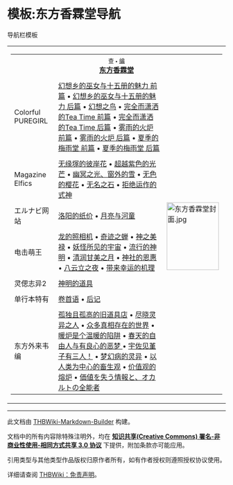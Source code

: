 # 模板:东方香霖堂导航

<!-- source html: G:\repos\THBWiki-Markdown-Builder\THBWikiMarkdown\Temp\other\6\60\ns10%3A%E4%B8%9C%E6%96%B9%E9%A6%99%E9%9C%96%E5%A0%82%E5%AF%BC%E8%88%AA.html -->

导航栏模板

  
  

<table><tbody><tr><td><table cellspacing="0" class="nowraplinks mw-collapsible mw-collapsed" style="width:100%;;;"><tbody><tr><th style=";" colspan="3" class="navbox-title"><div class="navbar"><div class="noprint plainlinksneverexpand" style="background-color:transparent; padding:0; font-weight:normal; font-size:80%; white-space:nowrap;"><a class="mw-selflink selflink"><span style=";;border:none;" title="查看这个模板">查</span></a>&#160;<span style="font-size:80%;">•</span>&#160;<a href="/index.php?title=%E6%A8%A1%E6%9D%BF:%E4%B8%9C%E6%96%B9%E9%A6%99%E9%9C%96%E5%A0%82%E5%AF%BC%E8%88%AA&amp;action=edit"><span style=";;border:none;" title="您可以编辑这个模板。请在储存变更之前先预览">编</span></a></div></div><span><a href="./东方香霖堂.md" title="东方香霖堂">东方香霖堂</a></span></th></tr><tr><td></td></tr><tr><td class="navbox-group" style=";;">Colorful PUREGIRL</td><td style=";;" class="navbox-list navbox-odd"><div><a href="./东方香霖堂-第1话.md" title="东方香霖堂/第1话">幻想乡的巫女与十五册的魅力 前篇</a> &#8226; <a href="./东方香霖堂-第2话.md" title="东方香霖堂/第2话">幻想乡的巫女与十五册的魅力 后篇</a> &#8226; <a href="./东方香霖堂-第3话.md" title="东方香霖堂/第3话">幻想之鸟</a> &#8226; <a href="./东方香霖堂-第4话.md" title="东方香霖堂/第4话">完全而潇洒的Tea Time 前篇</a> &#8226; <a href="./东方香霖堂-第5话.md" title="东方香霖堂/第5话">完全而潇洒的Tea Time 后篇</a> &#8226; <a href="./东方香霖堂-第6话.md" title="东方香霖堂/第6话">雾雨的火炉 前篇</a> &#8226; <a href="./东方香霖堂-第7话.md" title="东方香霖堂/第7话">雾雨的火炉 后篇</a> &#8226; <a href="./东方香霖堂-第8话.md" title="东方香霖堂/第8话">夏季的梅雨堂 前篇</a> &#8226; <a href="./东方香霖堂-第9话.md" title="东方香霖堂/第9话">夏季的梅雨堂 后篇</a></div></td><td class="navbox-image" style="" rowspan="13"><a href="./文件-东方香霖堂封面.jpg.md" class="image"><img alt="东方香霖堂封面.jpg" src="https://upload.thwiki.cc/thumb/f/fb/%E4%B8%9C%E6%96%B9%E9%A6%99%E9%9C%96%E5%A0%82%E5%B0%81%E9%9D%A2.jpg/120px-%E4%B8%9C%E6%96%B9%E9%A6%99%E9%9C%96%E5%A0%82%E5%B0%81%E9%9D%A2.jpg" decoding="async" loading="lazy" width="120" height="156" srcset="https://upload.thwiki.cc/thumb/f/fb/%E4%B8%9C%E6%96%B9%E9%A6%99%E9%9C%96%E5%A0%82%E5%B0%81%E9%9D%A2.jpg/180px-%E4%B8%9C%E6%96%B9%E9%A6%99%E9%9C%96%E5%A0%82%E5%B0%81%E9%9D%A2.jpg 1.5x, https://upload.thwiki.cc/thumb/f/fb/%E4%B8%9C%E6%96%B9%E9%A6%99%E9%9C%96%E5%A0%82%E5%B0%81%E9%9D%A2.jpg/240px-%E4%B8%9C%E6%96%B9%E9%A6%99%E9%9C%96%E5%A0%82%E5%B0%81%E9%9D%A2.jpg 2x" data-file-width="1963" data-file-height="2551"></a></td></tr><tr><td></td></tr><tr><td class="navbox-group" style=";;">Magazine Elfics</td><td style=";;" class="navbox-list navbox-even"><div><a href="./东方香霖堂-第10话.md" title="东方香霖堂/第10话" unred="">无缘塚的彼岸花</a> &#8226; <a href="./东方香霖堂-第11话.md" title="东方香霖堂/第11话" unred="">超越紫色的光芒</a> &#8226; <a href="./东方香霖堂-第12话.md" title="东方香霖堂/第12话" unred="">幽冥之光、窗外的雪</a> &#8226; <a href="./东方香霖堂-第13话.md" title="东方香霖堂/第13话" unred="">无色的樱花</a> &#8226; <a href="./东方香霖堂-第14话.md" title="东方香霖堂/第14话" unred="">无名之石</a> &#8226; <a href="./东方香霖堂-第15话.md" title="东方香霖堂/第15话" unred="">拒绝运作的式神</a></div></td></tr><tr><td></td></tr><tr><td class="navbox-group" style=";;">エルナビ网站</td><td style=";;" class="navbox-list navbox-odd"><div><a href="./东方香霖堂-第16话.md" title="东方香霖堂/第16话" unred="">洛阳的纸价</a> &#8226; <a href="./东方香霖堂-第17话.md" title="东方香霖堂/第17话" unred="">月亮与河童</a></div></td></tr><tr><td></td></tr><tr><td class="navbox-group" style=";;">电击萌王</td><td style=";;" class="navbox-list navbox-even"><div><a href="./东方香霖堂-第18话.md" title="东方香霖堂/第18话" unred="">龙的照相机</a> &#8226; <a href="./东方香霖堂-第19话.md" title="东方香霖堂/第19话" unred="">奇迹之蝉</a> &#8226; <a href="./东方香霖堂-第20话.md" title="东方香霖堂/第20话" unred="">神之美禄</a> &#8226; <a href="./东方香霖堂-第21话.md" title="东方香霖堂/第21话" unred="">妖怪所见的宇宙</a> &#8226; <a href="./东方香霖堂-第22话.md" title="东方香霖堂/第22话" unred="">流行的神明</a> &#8226; <a href="./东方香霖堂-第23话.md" title="东方香霖堂/第23话" unred="">清润甘美之月</a> &#8226; <a href="./东方香霖堂-第24话.md" title="东方香霖堂/第24话" unred="">神社的恩惠</a> &#8226; <a href="./东方香霖堂-第25话.md" title="东方香霖堂/第25话" unred="">八云立之夜</a> &#8226; <a href="./东方香霖堂-第26话.md" title="东方香霖堂/第26话" unred="">带来幸运的机理</a></div></td></tr><tr><td></td></tr><tr><td class="navbox-group" style=";;">灵偲志异2</td><td style=";;" class="navbox-list navbox-odd"><div><a href="./东方香霖堂-第11.5话.md" title="东方香霖堂/第11.5话" unred="">神明的道具</a></div></td></tr><tr><td></td></tr><tr><td class="navbox-group" style=";;">单行本特有</td><td style=";;" class="navbox-list navbox-even"><div><a href="./东方香霖堂-卷首语.md" title="东方香霖堂/卷首语">卷首语</a> &#8226; <a href="./东方香霖堂-后记.md" title="东方香霖堂/后记">后记</a></div></td></tr><tr><td></td></tr><tr><td class="navbox-group" style=";;">东方外来韦编</td><td style=";;" class="navbox-list navbox-odd"><div><a href="./东方香霖堂-东方外来韦编第1话.md" title="东方香霖堂/东方外来韦编第1话">孤独且孤高的旧道具店</a> &#8226; <a href="./东方香霖堂-东方外来韦编第2话.md" title="东方香霖堂/东方外来韦编第2话">尽晓灵异之人</a> &#8226; <a href="./东方香霖堂-东方外来韦编第3话.md" title="东方香霖堂/东方外来韦编第3话">众多真相存在的世界</a> &#8226; <a href="./东方香霖堂-东方外来韦编第4话.md" title="东方香霖堂/东方外来韦编第4话">暖炉是个温暖的陷阱</a> &#8226; <a href="./东方香霖堂-东方外来韦编第5话.md" title="东方香霖堂/东方外来韦编第5话">春天的自由人与有良心的恶梦	</a> &#8226; <a href="./东方香霖堂-东方外来韦编第6话.md" title="东方香霖堂/东方外来韦编第6话">宇佐见堇子有三人！</a> &#8226; <a href="./东方香霖堂-东方外来韦编第7话.md" title="东方香霖堂/东方外来韦编第7话">梦幻病的灵异</a> &#8226; <a href="./东方香霖堂-东方外来韦编第8话.md" title="东方香霖堂/东方外来韦编第8话">以人类为中心的畜生观</a> &#8226; <a href="./东方香霖堂-东方外来韦编第9话.md" title="东方香霖堂/东方外来韦编第9话">价值观的熔炉</a> &#8226; <a href="./东方香霖堂-东方外来韦编第10话.md" title="东方香霖堂/东方外来韦编第10话">価値を失う情報と、オカルトの全能者</a></div></td></tr></tbody></table></td></tr></tbody></table>






---

此文档由 [THBWiki-Markdown-Builder](https://github.com/Delsin-Yu/THBWiki-Markdown-Builder) 构建。

文档中的所有内容除特殊注明外，均在 [**知识共享(Creative Commons) 署名-非商业性使用-相同方式共享 3.0 协议**](https://creativecommons.org/licenses/by-sa/3.0/deed.zh-hans) 下提供，附加条款亦可能应用。

引用类型与其他类型作品版权归原作者所有，如有作者授权则遵照授权协议使用。

详细请查阅 [THBWiki：免责声明](https://thbwiki.cc/THBWiki:%E5%85%8D%E8%B4%A3%E5%A3%B0%E6%98%8E)。

